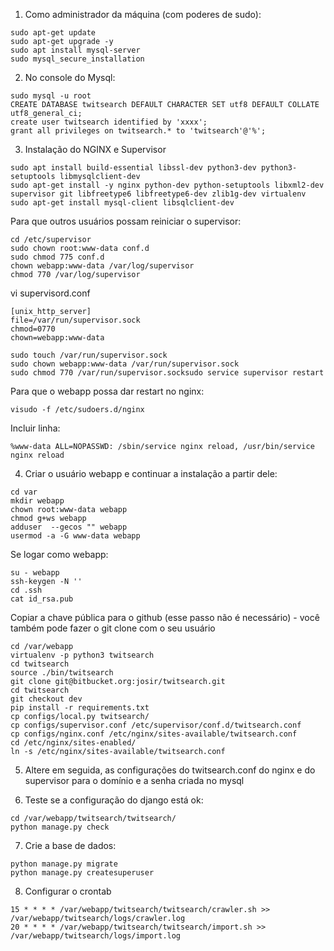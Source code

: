 1) Como administrador da máquina (com poderes de sudo):

```
sudo apt-get update
sudo apt-get upgrade -y
sudo apt install mysql-server
sudo mysql_secure_installation
```

2) No console do Mysql:

```
sudo mysql -u root
CREATE DATABASE twitsearch DEFAULT CHARACTER SET utf8 DEFAULT COLLATE utf8_general_ci;
create user twitsearch identified by 'xxxx';
grant all privileges on twitsearch.* to 'twitsearch'@'%';
```

3) Instalação do NGINX e Supervisor

```
sudo apt install build-essential libssl-dev python3-dev python3-setuptools libmysqlclient-dev
sudo apt-get install -y nginx python-dev python-setuptools libxml2-dev supervisor git libfreetype6 libfreetype6-dev zlib1g-dev virtualenv
sudo apt-get install mysql-client libsqlclient-dev 
```

Para que outros usuários possam reiniciar o supervisor:

```
cd /etc/supervisor
sudo chown root:www-data conf.d
sudo chmod 775 conf.d
chown webapp:www-data /var/log/supervisor
chmod 770 /var/log/supervisor
```

vi supervisord.conf

```
[unix_http_server]
file=/var/run/supervisor.sock
chmod=0770
chown=webapp:www-data
```

```
sudo touch /var/run/supervisor.sock
sudo chown webapp:www-data /var/run/supervisor.sock
sudo chmod 770 /var/run/supervisor.socksudo service supervisor restart
```

Para que o webapp possa dar restart no nginx:

```
visudo -f /etc/sudoers.d/nginx
```

Incluir linha: 
```
%www-data ALL=NOPASSWD: /sbin/service nginx reload, /usr/bin/service nginx reload
```


4) Criar o usuário webapp e continuar a instalação a partir dele:

```
cd var
mkdir webapp
chown root:www-data webapp
chmod g+ws webapp
adduser  --gecos "" webapp
usermod -a -G www-data webapp
```

Se logar como webapp:

```
su - webapp
ssh-keygen -N ''
cd .ssh
cat id_rsa.pub
```

Copiar a chave pública para o github (esse passo não é necessário) - você também pode fazer o git clone com o seu usuário

```
cd /var/webapp
virtualenv -p python3 twitsearch
cd twitsearch
source ./bin/twitsearch
git clone git@bitbucket.org:josir/twitsearch.git
cd twitsearch
git checkout dev
pip install -r requirements.txt
cp configs/local.py twitsearch/
cp configs/supervisor.conf /etc/supervisor/conf.d/twitsearch.conf
cp configs/nginx.conf /etc/nginx/sites-available/twitsearch.conf
cd /etc/nginx/sites-enabled/
ln -s /etc/nginx/sites-available/twitsearch.conf
```

5) Altere em seguida, as configurações do twitsearch.conf do nginx e do supervisor para o domínio e a senha criada no mysql

6) Teste se a configuração do django está ok:

```
cd /var/webapp/twitsearch/twitsearch/
python manage.py check
```
7) Crie a base de dados:

```
python manage.py migrate
python manage.py createsuperuser
```

8) Configurar o crontab

```
15 * * * * /var/webapp/twitsearch/twitsearch/crawler.sh >> /var/webapp/twitsearch/logs/crawler.log
20 * * * * /var/webapp/twitsearch/twitsearch/import.sh >> /var/webapp/twitsearch/logs/import.log
```
